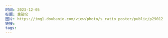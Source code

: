 ```yaml
---
时间: 2023-12-05
标题: 拿破仑
图片: https://img1.doubanio.com/view/photo/s_ratio_poster/public/p2901235578.webp
链接: 
tags:
---
```




